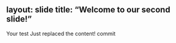 layout: slide
title: “Welcome to our second slide!”
---
Your test
Just replaced the content!
commit
